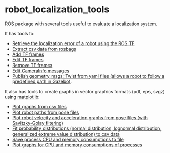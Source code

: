 robot_localization_tools
========================

ROS package with several tools useful to evaluate a localization system.

It has tools to:
- [Retrieve the localization error of a robot using the ROS TF](launch/robot_localization_error.launch)
- [Extract csv data from rosbags](tools/bag2csv.bash)
- [Add TF frames](tools/add_tf.py)
- [Edit TF frames](tools/change_tf.py)
- [Remove TF frames](tools/remove_tf.py)
- [Edit CameraInfo messages](tools/change_camera_info.py)
- [Publish geometry_msgs::Twist from yaml files (allows a robot to follow a predefined path in Gazebo)](launch/twist_publisher.launch).

It also has tools to create graphs in vector graphics formats (pdf, eps, svgz) using [matplotlib](http://matplotlib.org/):
- [Plot graphs from csv files](tools/graph_plotter.py)
- [Plot robot paths from pose files](tools/path_plotter.py)
- [Plot robot velocity and acceleration graphs from pose files (with Savitzky-Golay filtering)](tools/path_velocity_and_acceleration_plotter.py)
- [Fit probability distributions (normal distribution, lognormal distribution, generalized extreme value distribution) to csv data](tools/probability_distribution_plotter.py)
- [Save process CPU and memory consumptions to file](tools/process_monitor.sh)
- [Plot graphs for CPU and memory consumptions of processes](tools/generate_process_monitor_graphs.bash)

